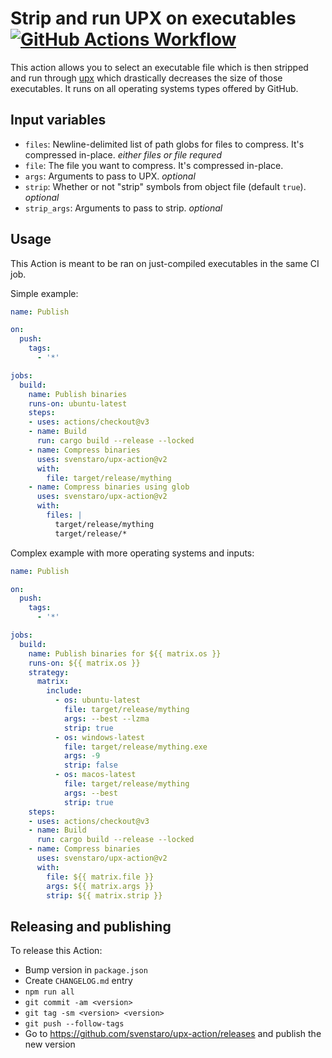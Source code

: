 # Strip and run UPX on executables [![GitHub Actions Workflow](https://github.com/svenstaro/upx-action/actions/workflows/ci.yml/badge.svg)](https://github.com/svenstaro/upx-action/actions/workflows/ci.yml)

This action allows you to select an executable file which is then stripped and run through [upx](https://upx.github.io/) which drastically decreases the size of those executables.
It runs on all operating systems types offered by GitHub.

## Input variables

* `files`: Newline-delimited list of path globs for files to compress. It's compressed in-place. *either files or file requred*
* `file`: The file you want to compress. It's compressed in-place.  
* `args`: Arguments to pass to UPX. *optional*
* `strip`: Whether or not "strip" symbols from object file (default `true`). *optional*
* `strip_args`: Arguments to pass to strip. *optional*

## Usage

This Action is meant to be ran on just-compiled executables in the same CI job.

Simple example:

```yaml
name: Publish

on:
  push:
    tags:
      - '*'

jobs:
  build:
    name: Publish binaries
    runs-on: ubuntu-latest
    steps:
    - uses: actions/checkout@v3
    - name: Build
      run: cargo build --release --locked
    - name: Compress binaries
      uses: svenstaro/upx-action@v2
      with:
        file: target/release/mything
    - name: Compress binaries using glob
      uses: svenstaro/upx-action@v2
      with:
        files: |
          target/release/mything
          target/release/*
```

Complex example with more operating systems and inputs:

```yaml
name: Publish

on:
  push:
    tags:
      - '*'

jobs:
  build:
    name: Publish binaries for ${{ matrix.os }}
    runs-on: ${{ matrix.os }}
    strategy:
      matrix:
        include:
          - os: ubuntu-latest
            file: target/release/mything
            args: --best --lzma
            strip: true
          - os: windows-latest
            file: target/release/mything.exe
            args: -9
            strip: false
          - os: macos-latest
            file: target/release/mything
            args: --best
            strip: true
    steps:
    - uses: actions/checkout@v3
    - name: Build
      run: cargo build --release --locked
    - name: Compress binaries
      uses: svenstaro/upx-action@v2
      with:
        file: ${{ matrix.file }}
        args: ${{ matrix.args }}
        strip: ${{ matrix.strip }}
```

## Releasing and publishing

To release this Action:

- Bump version in `package.json`
- Create `CHANGELOG.md` entry
- `npm run all`
- `git commit -am <version>`
- `git tag -sm <version> <version>`
- `git push --follow-tags`
- Go to https://github.com/svenstaro/upx-action/releases and publish the new version
